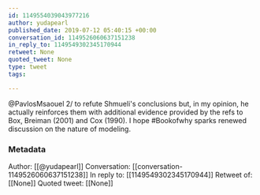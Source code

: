```yaml
---
id: 1149554039043977216
author: yudapearl
published_date: 2019-07-12 05:40:15 +00:00
conversation_id: 1149526060637151238
in_reply_to: 1149549302345170944
retweet: None
quoted_tweet: None
type: tweet
tags:

---
```


@PavlosMsaouel 2/ to refute Shmueli's conclusions but, in my  opinion, he actually reinforces them with additional evidence provided by the refs to Box, Breiman (2001) and Cox (1990). I hope #Bookofwhy sparks renewed discussion on the nature of modeling.

### Metadata

Author: [[@yudapearl]]
Conversation: [[conversation-1149526060637151238]]
In reply to: [[1149549302345170944]]
Retweet of: [[None]]
Quoted tweet: [[None]]
